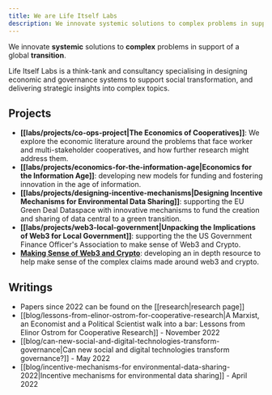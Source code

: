 ```yaml
---
title: We are Life Itself Labs
description: We innovate systemic solutions to complex problems in support of a global transition.
---
```


We innovate **systemic** solutions to **complex** problems in support  of a global **transition**.

Life Itself Labs is a think-tank and consultancy specialising in designing economic and governance systems to support social transformation, and delivering strategic insights into complex topics. 

## Projects

- **[[labs/projects/co-ops-project|The Economics of Cooperatives]]**: We explore the economic literature around the problems that face worker and multi-stakeholder cooperatives, and how further research might address them.
- **[[labs/projects/economics-for-the-information-age|Economics for the Information Age]]**: developing new models for funding and fostering innovation in the age of information.
- **[[labs/projects/designing-incentive-mechanisms|Designing Incentive Mechanisms for Environmental Data Sharing]]**: supporting the EU Green Deal Dataspace with innovative mechanisms to fund the creation and sharing of data central to a green transition.
- **[[labs/projects/web3-local-government|Unpacking the Implications of Web3 for Local Government]]**:  supporting the the US Government Finance Officer's Association to make sense of Web3 and Crypto.
- **[Making Sense of Web3 and Crypto](https://web3.lifeitself.org/)**: developing an in depth resource to help make sense of the complex claims made around web3 and crypto.

## Writings

- Papers since 2022 can be found on the [[research|research page]]
- [[blog/lessons-from-elinor-ostrom-for-cooperative-research|A Marxist, an Economist and a Political Scientist walk into a bar: Lessons from Elinor Ostrom for Cooperative Research]] - November 2022
- [[blog/can-new-social-and-digital-technologies-transform-governance|Can new social and digital technologies transform governance?]] - May 2022
- [[blog/incentive-mechanisms-for environmental-data-sharing-2022|Incentive mechanisms for environmental data sharing]] - April 2022
